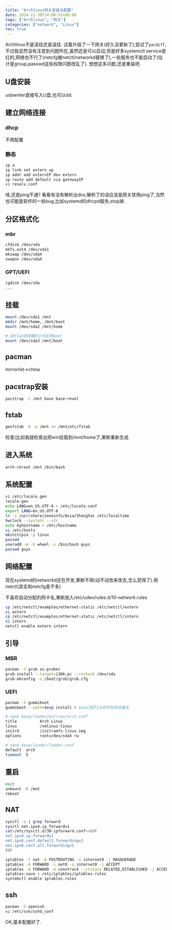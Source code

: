```yaml
---
title: "Archlinux网关安装与配置"
date: 2014-11-30T14:08:52+08:00
tags: ["Archlinux", "网关"]
categories: ["network", "Linux"]
toc: true
---
```


Archlinux不是滚挂还是滚挂. 试着升级了一下网关(好久没更新了),尝试了`pacdiff`,不过我显然没有注意到问题所在,虽然还是可以启动,但是好多systemctl service是红的,网络也不行了(netcfg被netctl/networkd替换了),一些服务也不能启动了(估计是group,passwd这些权限问题改乱了). 想想这多问题,还是重装吧.

## U盘安装
usbwriter直接写入U盘,也可以dd.

## 建立网络连接
### dhcp
不用配置
### 静态

```zsh
ip a
ip link set extern up
ip addr add externIP dev extern
ip route add default via gatewayIP
vi resolv.conf
```
啥,还是ping不通? 看看有没有解析出dns,解析了的话应该是网关禁用ping了,当然也可能是软件的一些bug,比如systemd的dhcpd服务,stop掉.

## 分区格式化
### mbr

```zsh
cfdisk /dev/sda
mkfs.ext4 /dev/sda1
mkswap /dev/sdaX
swapon /dev/sdaX
```

### GPT/UEFI

```zsh
cgdisk /dev/sda
...
```
## 挂载

```zsh
mount /dev/sda1 /mnt
mkdir /mnt/home, /mnt/boot
mount /dev/sda2 /mnt/home

# UEFI必须持载EFI分区到boot
mount /dev/sda3 /mnt/boot
```
## pacman
mirrorlist-&gt;china

## pacstrap安装

```zsh
pacstrap -i /mnt base base-revel
```

## fstab

```zsh
genfstab -U -p /mnt >> /mnt/etc/fstab
```
检查(比如我就检查出把win挂载到/mnt/home了,果断重新生成.

## 进入系统

```zsh
arch-chroot /mnt /bin/bash
```
## 系统配置

```zsh
vi /etc/locale.gen
locale-gen
echo LANG=en_US.UTF-8 > /etc/locale.conf
export LANG=en_US.UTF-8
ln -s /usr/share/zoneinfo/Asia/Shanghai /etc/localtime
hwclock --systohc --utc
echo myhostname > /etc/hostname
vi /etc/hosts
mkinitcpio -p linux
passwd
useradd -m -G wheel -s /bin/bash guys
passwd guys
```
## 网络配置

现在systemd的networkd还在开发,果断不用(动不动改来改去,怎么受得了).用netctl(其实和netcfg差不多)

不喜欢自动分配的网卡名,果断放入/etc/udev/rules.d/10-network.rules

```zsh
cp /etc/netctl/examples/ethernet-static /etc/netctl/extern
vi extern
cp /etc/netctl/examples/ethernet-static /etc/netctl/intern
vi intern
netctl enable extern intern
```

## 引导

### MBR

```zsh
pacman -S grub os-prober
grub-install --target=i386-pc --recheck /dev/sda
grub-mkconfig -o /boot/grub/grub.cfg
```
### UEFI

```zsh
pacman -S gummiboot
gummiboot --path=$esp install # $esp为EFI分区所在的设备名

# nano $esp/loader/entries/arch.conf
title          Arch Linux
linux          /vmlinuz-linux
initrd         /initramfs-linux.img
options        root=/dev/sdaX rw

# nano $esp/loader/loader.conf
default  arch
timeout  5
```
## 重启
```zsh
exit
unmount -R /mnt
reboot
```

## NAT

```zsh
sysctl -a | grep forward
sysctl net.ipv4.ip_forward=1
cat>/etc/sysctl.d/30-ipforward.conf<<EOF
net.ipv4.ip_forward=1
net.ipv6.conf.default.forwarding=1
net.ipv6.conf.all.forwarding=1
EOF

iptables -t nat -A POSTROUTING -o internet0 -j MASQUERADE
iptables -A FORWARD -i net0 -o internet0 -j ACCEPT
iptables -A FORWARD -m conntrack --ctstate RELATED,ESTABLISHED -j ACCEPT
iptables-save > /etc/iptables/iptables.rules
systemctl enable iptables.rules
```
## ssh

```zsh
pacman -S openssh
vi /etc/ssh/sshd_conf
```

OK,基本配置好了.
